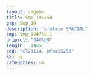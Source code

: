 ```yaml
---
layout: smgene
title: Smp_194750
grp: Smp_19
description: "protein SPATIAL"
smp: Smp_194750.1
uniprot: "G4VAU9"
length:  1455
cdd: "cl21114, pfam15256"
kk: ns
categories: sm
---
```

